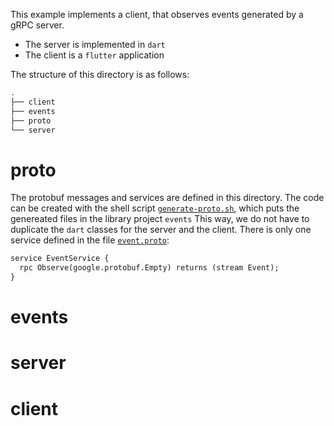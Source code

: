 This example implements a client, that observes events generated by a gRPC server. 
* The server is implemented in `dart`
* The client is a `flutter` application

The structure of this directory is as follows:
```bash
.
├── client
├── events
├── proto
└── server
```
# proto
The protobuf messages and services are defined in this directory. 
The code can be created with the shell script [`generate-proto.sh`](https://github.com/Vardaleb/grpc-demos/blob/main/event-observer/generate-proto.sh), which puts the genereated files in the library project `events`
This way, we do not have to duplicate the `dart` classes for the server and the client. There is only one service defined in the file [`event.proto`](https://github.com/Vardaleb/grpc-demos/blob/main/event-observer/proto/event.proto):
```proto
service EventService {
  rpc Observe(google.protobuf.Empty) returns (stream Event);
}
```
# events
# server
# client
